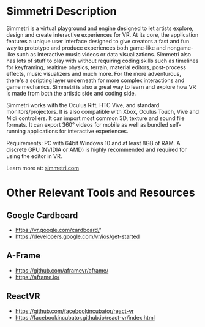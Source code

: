 # Simmetri Description

Simmetri is a virtual playground and engine designed to let artists explore, design and create interactive experiences for VR. At its core, the application features a unique user interface designed to give creators a fast and fun way to prototype and produce experiences both game-like and nongame-like such as interactive music videos or data visualizations. Simmetri also has lots of stuff to play with without requiring coding skills such as timelines for keyframing, realtime physics, terrain, material editors, post-process effects, music visualizers and much more. For the more adventurous, there's a scripting layer underneath for more complex interactions and game mechanics. Simmetri is also a great way to learn and explore how VR is made from both the artistic side and coding side.

Simmetri works with the Oculus Rift, HTC Vive, and standard monitors/projectors. It is also compatible with Xbox, Oculus Touch, Vive and Midi controllers. It can import most common 3D, texture and sound file formats. It can export 360° videos for mobile as well as bundled self-running applications for interactive experiences.

Requirements: PC with 64bit Windows 10 and at least 8GB of RAM. A discrete GPU (NVIDIA or AMD) is highly recommended and required for using the editor in VR.

Learn more at: [simmetri.com](http://simmetri.com)

# Other Relevant Tools and Resources

## Google Cardboard 
* https://vr.google.com/cardboard/'
* https://developers.google.com/vr/ios/get-started

## A-Frame
* https://github.com/aframevr/aframe/
* https://aframe.io/

## ReactVR
* https://github.com/facebookincubator/react-vr
* https://facebookincubator.github.io/react-vr/index.html
